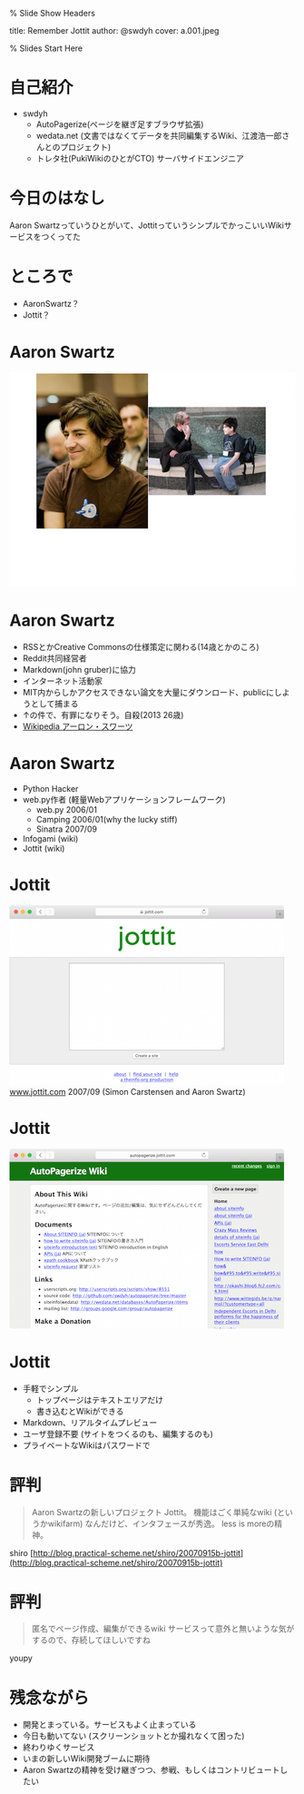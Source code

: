 % Slide Show Headers

title: Remember Jottit
author: @swdyh
cover: a.001.jpeg

% Slides Start Here

# 自己紹介
* swdyh
  * AutoPagerize(ページを継ぎ足すブラウザ拡張)
  * wedata.net (文書ではなくてデータを共同編集するWiki、江渡浩一郎さんとのプロジェクト)
  * トレタ社(PukiWikiのひとがCTO) サーバサイドエンジニア

# 今日のはなし
Aaron Swartzっていうひとがいて、JottitっていうシンプルでかっこいいWikiサービスをつくってた

# ところで
* AaronSwartz？
* Jottit？

# Aaron Swartz
![](./pictures/aaron2.jpeg)

# Aaron Swartz
* RSSとかCreative Commonsの仕様策定に関わる(14歳とかのころ)
* Reddit共同経営者
* Markdown(john gruber)に協力
* インターネット活動家
* MIT内からしかアクセスできない論文を大量にダウンロード、publicにしようとして捕まる
* ↑の件で、有罪になりそう。自殺(2013 26歳)
* [Wikipedia アーロン・スワーツ](https://ja.wikipedia.org/wiki/%E3%82%A2%E3%83%BC%E3%83%AD%E3%83%B3%E3%83%BB%E3%82%B9%E3%83%AF%E3%83%BC%E3%83%84)

# Aaron Swartz
* Python Hacker
* web.py作者 (軽量Webアプリケーションフレームワーク)
  * web.py 2006/01
  * Camping 2006/01(why the lucky stiff)
  * Sinatra 2007/09
* Infogami (wiki)
* Jottit (wiki)


# Jottit
![](./pictures/jottit_top.png)  
www.jottit.com 2007/09 (Simon Carstensen and Aaron Swartz)

# Jottit
![](./pictures/jottit_ap.png)  

# Jottit
* 手軽でシンプル
  * トップページはテキストエリアだけ
  * 書き込むとWikiができる
* Markdown、リアルタイムプレビュー
* ユーザ登録不要 (サイトをつくるのも、編集するのも)
* プライベートなWikiはパスワードで

# 評判
> Aaron Swartzの新しいプロジェクト Jottit。 機能はごく単純なwiki (というかwikifarm) なんだけど、インタフェースが秀逸。 less is moreの精神。
  
shiro [http://blog.practical-scheme.net/shiro/20070915b-jottit](http://blog.practical-scheme.net/shiro/20070915b-jottit)

# 評判
> 匿名でページ作成、編集ができるwiki サービスって意外と無いような気がするので、存続してほしいですね

youpy
 
# 残念ながら
* 開発とまっている。サービスもよく止まっている
* 今日も動いてない (スクリーンショットとか撮れなくて困った)
* 終わりゆくサービス
* いまの新しいWiki開発ブームに期待
* Aaron Swartzの精神を受け継ぎつつ、参戦、もしくはコントリビュートしたい